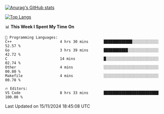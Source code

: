 [![Anurag's GitHub stats](https://github-readme-stats.vercel.app/api?username=wugouzi&count_private=true)](https://github.com/anuraghazra/github-readme-stats)

[![Top Langs](https://github-readme-stats.vercel.app/api/top-langs/?username=wugouzi&layout=compact&count_private=true&hide=html)](https://github.com/anuraghazra/github-readme-stats)

<!--START_SECTION:waka-->
📊 **This Week I Spent My Time On** 

```text
💬 Programming Languages: 
C++                      4 hrs 30 mins       █████████████░░░░░░░░░░░░   52.57 % 
Go                       3 hrs 39 mins       ███████████░░░░░░░░░░░░░░   42.72 % 
C                        14 mins             █░░░░░░░░░░░░░░░░░░░░░░░░   02.74 % 
Other                    4 mins              ░░░░░░░░░░░░░░░░░░░░░░░░░   00.80 % 
Makefile                 4 mins              ░░░░░░░░░░░░░░░░░░░░░░░░░   00.78 % 

🔥 Editors: 
VS Code                  8 hrs 33 mins       █████████████████████████   100.00 % 
```


 Last Updated on 15/11/2024 18:45:08 UTC
<!--END_SECTION:waka-->

<!--
**wugouzi/wugouzi** is a ✨ _special_ ✨ repository because its `README.md` (this file) appears on your GitHub profile.

Here are some ideas to get you started:

- 🔭 I’m currently working on ...
- 🌱 I’m currently learning ...
- 👯 I’m looking to collaborate on ...
- 🤔 I’m looking for help with ...
- 💬 Ask me about ...
- 📫 How to reach me: ...
- 😄 Pronouns: ...
- ⚡ Fun fact: ...
-->
